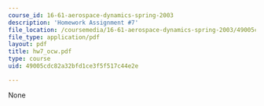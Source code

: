 ```yaml
---
course_id: 16-61-aerospace-dynamics-spring-2003
description: 'Homework Assignment #7'
file_location: /coursemedia/16-61-aerospace-dynamics-spring-2003/49005cdc82a32bfd1ce3f5f517c44e2e_hw7_ocw.pdf
file_type: application/pdf
layout: pdf
title: hw7_ocw.pdf
type: course
uid: 49005cdc82a32bfd1ce3f5f517c44e2e

---
```

None